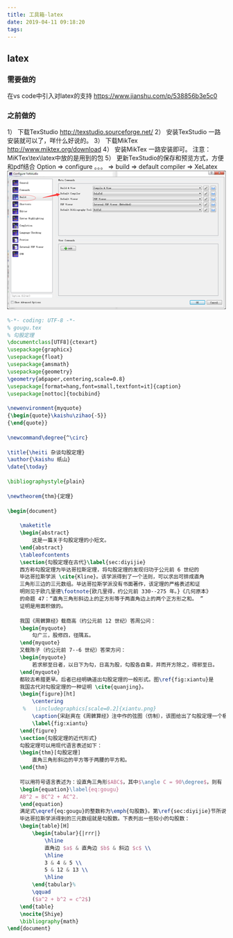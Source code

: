 ```yaml
---
title: 工具箱-latex
date: 2019-04-11 09:18:20
tags:
---
```


## latex

### 需要做的
在vs code中引入对latex的支持
https://www.jianshu.com/p/538856b3e5c0

### 之前做的
1）	下载TexStudio
http://texstudio.sourceforge.net/
2）	安装TexStudio
一路安装就可以了，咩什么好说的。
3）	下载MikTex
http://www.miktex.org/download
4）	安装MikTex
一路安装即可。
注意：MiKTex\tex\latex中放的是用到的包
5）	更新TexStudio的保存和预览方式，方便和pdf结合
Option => configure 。。。 => build => default compiler => XeLatex
![](2019-04-11-09-33-42.png)

``` latex
%-*- coding: UTF-8 -*-
% gougu.tex
% 勾股定理
\documentclass[UTF8]{ctexart}
\usepackage{graphicx}
\usepackage{float}
\usepackage{amsmath}
\usepackage{geometry}
\geometry{a6paper,centering,scale=0.8}
\usepackage[format=hang,font=small,textfont=it]{caption}
\usepackage[nottoc]{tocbibind}

\newenvironment{myquote}
{\begin{quote}\kaishu\zihao{-5}}
{\end{quote}}

\newcommand\degree{^\circ}

\title{\heiti 杂谈勾股定理}
\author{\kaishu 纸山}
\date{\today}

\bibliographystyle{plain}

\newtheorem{thm}{定理}

\begin{document}
    
    \maketitle
    \begin{abstract}
        这是一篇关于勾股定理的小短文。
    \end{abstract}
    \tableofcontents
    \section{勾股定理在古代}\label{sec:diyijie}
    西方称勾股定理为毕达哥拉斯定理，将勾股定理的发现归功于公元前 6 世纪的
    毕达哥拉斯学派 \cite{Kline}。该学派得到了一个法则，可以求出可排成直角
    三角形三边的三元数组。毕达哥拉斯学派没有书面著作，该定理的严格表述和证
    明则见于欧几里德\footnote{欧几里得，约公元前 330--275 年。}《几何原本》
    的命题 47：“直角三角形斜边上的正方形等于两直角边上的两个正方形之和。 ” 
    证明是用面积做的。
    
    我国《周髀算经》载商高（约公元前 12 世纪）答周公问：
    \begin{myquote}
        勾广三，股修四，径隅五。
    \end{myquote}
    又载陈子（约公元前 7--6 世纪）答荣方问：
    \begin{myquote}
        若求邪至日者，以日下为勾，日高为股，勾股各自乘，并而开方除之，得邪至日。
    \end{myquote}
    都较古希腊更早。后者已经明确道出勾股定理的一般形式。图\ref{fig:xiantu}是
    我国古代对勾股定理的一种证明 \cite{quanjing}。
    \begin{figure}[ht]
        \centering
     %   \includegraphics[scale=0.2]{xiantu.png}
        \caption{宋赵爽在《周髀算经》注中作的弦图（仿制），该图给出了勾股定理一个极具对称美的证明。 }
        \label{fig:xiantu}
    \end{figure}
    \section{勾股定理的近代形式}
    勾股定理可以用现代语言表述如下：
    \begin{thm}[勾股定理]
        直角三角形斜边的平方等于两腰的平方和。
    \end{thm}

    可以用符号语言表述为：设直角三角形$ABC$，其中$\angle C = 90\degree$，则有
    \begin{equation}\label{eq:gougu}
    AB^2 = BC^2 + AC^2.
    \end{equation}
    满足式\eqref{eq:gougu}的整数称为\emph{勾股数}。第\ref{sec:diyijie}节所说
    毕达哥拉斯学派得到的三元数组就是勾股数。下表列出一些较小的勾股数：
    \begin{table}[H]
        \begin{tabular}{|rrr|}
            \hline
            直角边 $a$ & 直角边 $b$ & 斜边 $c$ \\
            \hline
            3 & 4 & 5 \\
            5 & 12 & 13 \\
            \hline
        \end{tabular}%
        \qquad
        ($a^2 + b^2 = c^2$)
    \end{table}
    \nocite{Shiye}
    \bibliography{math}
\end{document}
```

